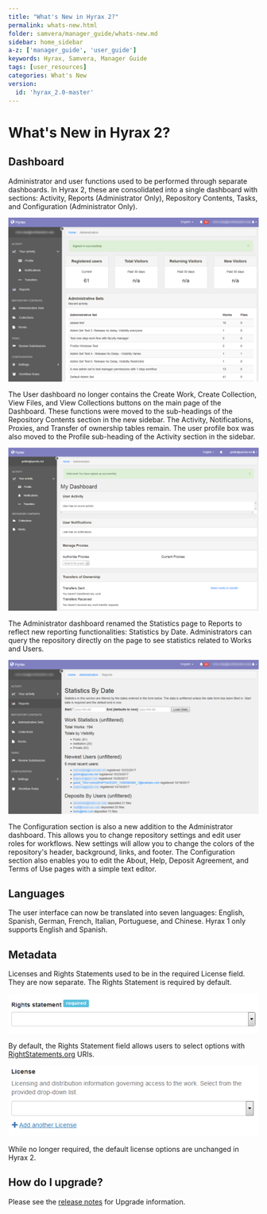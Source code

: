 ```yaml
---
title: "What's New in Hyrax 2?"
permalink: whats-new.html
folder: samvera/manager_guide/whats-new.md
sidebar: home_sidebar
a-z: ['manager_guide', 'user_guide']
keywords: Hyrax, Samvera, Manager Guide
tags: [user_resources]
categories: What's New
version:
  id: 'hyrax_2.0-master'
---
```


# What's New in Hyrax 2?

## Dashboard

Administrator and user functions used to be performed through separate dashboards. In Hyrax 2, these are consolidated into a single dashboard with sections: Activity, Reports (Administrator Only), Repository Contents, Tasks, and Configuration (Administrator Only).

![Adminstrator Dashboard](images\screenshots\admin-dashboard-2.png)

The User dashboard no longer contains the Create Work, Create Collection, View Files, and View Collections buttons on the main page of the Dashboard. These functions were moved to the sub-headings of the Repository Contents section in the new sidebar. The Activity, Notifications, Proxies, and Transfer of ownership tables remain. The user profile box was also moved to the Profile sub-heading of the Activity section in the sidebar.

![User Dashboard](images\screenshots\user-dashboard-2.png)

The Administrator dashboard renamed the Statistics page to Reports to reflect new reporting functionalities: Statistics by Date. Administrators can query the repository directly on the page to see statistics related to Works and Users.

![Administrator Reports](images\screenshots\admin-reports-2.png)

The Configuration section is also a new addition to the Administrator dashboard. This allows you to change repository settings and edit user roles for workflows. New settings will allow you to change the colors of the repository's header, background, links, and footer. The Configuration section also enables you to edit the About, Help, Deposit Agreement, and Terms of Use pages with a simple text editor.

## Languages

The user interface can now be translated into seven languages: English, Spanish, German, French, Italian, Portuguese, and Chinese. Hyrax 1 only supports English and Spanish.

## Metadata

Licenses and Rights Statements used to be in the required License field. They are now separate. The Rights Statement is required by default.

![Rights Statement](images\screenshots\work-rightstatement-2.png)

By default, the Rights Statement field allows users to select options with [RightStatements.org](http://rightsstatements.org/page/1.0/) URIs.

![License](images\screenshots\work-license-2.png)

While no longer required, the default license options are unchanged in Hyrax 2.

## How do I upgrade?

Please see the [release notes](https://github.com/samvera/hyrax/releases) for Upgrade information.
